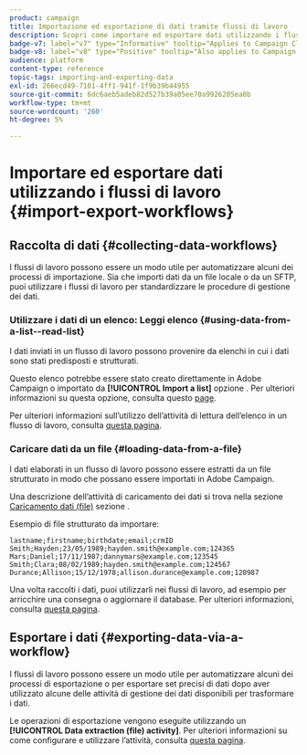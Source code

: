 ```yaml
---
product: campaign
title: Importazione ed esportazione di dati tramite flussi di lavoro
description: Scopri come importare ed esportare dati utilizzando i flussi di lavoro in Campaign
badge-v7: label="v7" type="Informative" tooltip="Applies to Campaign Classic v7"
badge-v8: label="v8" type="Positive" tooltip="Also applies to Campaign v8"
audience: platform
content-type: reference
topic-tags: importing-and-exporting-data
exl-id: 266ecd49-7101-4ff1-941f-1f9b39b44955
source-git-commit: 6dc6aeb5adeb82d527b39a05ee70a9926205ea0b
workflow-type: tm+mt
source-wordcount: '260'
ht-degree: 5%

---
```


# Importare ed esportare dati utilizzando i flussi di lavoro {#import-export-workflows}



## Raccolta di dati {#collecting-data-workflows}

I flussi di lavoro possono essere un modo utile per automatizzare alcuni dei processi di importazione. Sia che importi dati da un file locale o da un SFTP, puoi utilizzare i flussi di lavoro per standardizzare le procedure di gestione dei dati.

### Utilizzare i dati di un elenco: Leggi elenco {#using-data-from-a-list--read-list}

I dati inviati in un flusso di lavoro possono provenire da elenchi in cui i dati sono stati predisposti e strutturati.

Questo elenco potrebbe essere stato creato direttamente in Adobe Campaign o importato da **[!UICONTROL Import a list]** opzione . Per ulteriori informazioni su questa opzione, consulta questo [page](../../platform/using/about-generic-imports-exports.md).

Per ulteriori informazioni sull’utilizzo dell’attività di lettura dell’elenco in un flusso di lavoro, consulta [questa pagina](../../workflow/using/read-list.md).

### Caricare dati da un file {#loading-data-from-a-file}

I dati elaborati in un flusso di lavoro possono essere estratti da un file strutturato in modo che possano essere importati in Adobe Campaign.

Una descrizione dell’attività di caricamento dei dati si trova nella sezione [Caricamento dati (file)](../../workflow/using/data-loading--file-.md) sezione .

Esempio di file strutturato da importare:

```
lastname;firstname;birthdate;email;crmID
Smith;Hayden;23/05/1989;hayden.smith@example.com;124365
Mars;Daniel;17/11/1987;dannymars@example.com;123545
Smith;Clara;08/02/1989;hayden.smith@example.com;124567
Durance;Allison;15/12/1978;allison.durance@example.com;120987
```

Una volta raccolti i dati, puoi utilizzarli nei flussi di lavoro, ad esempio per arricchire una consegna o aggiornare il database. Per ulteriori informazioni, consulta [questa pagina](../../workflow/using/how-to-use-workflow-data.md).

## Esportare i dati {#exporting-data-via-a-workflow}

I flussi di lavoro possono essere un modo utile per automatizzare alcuni dei processi di esportazione o per esportare set precisi di dati dopo aver utilizzato alcune delle attività di gestione dei dati disponibili per trasformare i dati.

Le operazioni di esportazione vengono eseguite utilizzando un **[!UICONTROL Data extraction (file) activity]**. Per ulteriori informazioni su come configurare e utilizzare l’attività, consulta [questa pagina](../../workflow/using/extraction--file-.md).
